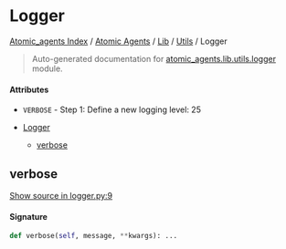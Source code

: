 # Logger

[Atomic_agents Index](../../../README.md#atomic_agents-index) / [Atomic Agents](../../index.md#atomic-agents) / [Lib](../index.md#lib) / [Utils](./index.md#utils) / Logger

> Auto-generated documentation for [atomic_agents.lib.utils.logger](../../../../atomic_agents/lib/utils/logger.py) module.

#### Attributes

- `VERBOSE` - Step 1: Define a new logging level: 25


- [Logger](#logger)
  - [verbose](#verbose)

## verbose

[Show source in logger.py:9](../../../../atomic_agents/lib/utils/logger.py#L9)

#### Signature

```python
def verbose(self, message, **kwargs): ...
```